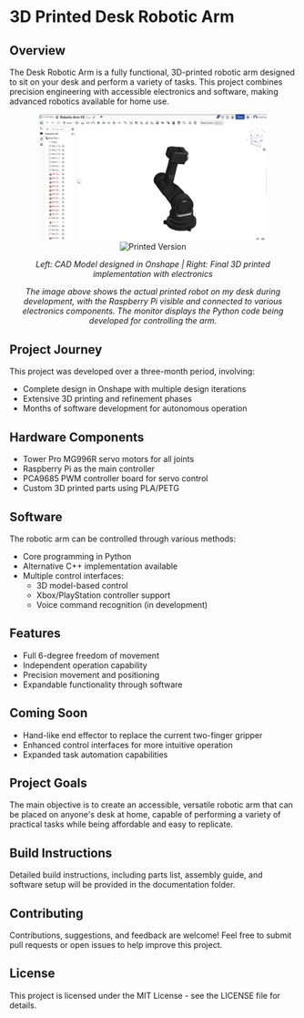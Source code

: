 # 3D Printed Desk Robotic Arm

## Overview
The Desk Robotic Arm is a fully functional, 3D-printed robotic arm designed to sit on your desk and perform a variety of tasks. This project combines precision engineering with accessible electronics and software, making advanced robotics available for home use.

<div align="center">
  <img src="figure1.png" alt="CAD Model" width="400"/>
  <img src="https://github.com/ammarjmahmood/3dPrintedRoboticArm/blob/main/Figure2.png?raw=true" alt="Printed Version" width="400"/>
  <p><i>Left: CAD Model designed in Onshape | Right: Final 3D printed implementation with electronics</i></p>
</div>

<div align="center">
  <p><i>The image above shows the actual printed robot on my desk during development, with the Raspberry Pi visible and connected to various electronics components. The monitor displays the Python code being developed for controlling the arm.</i></p>
</div>

## Project Journey
This project was developed over a three-month period, involving:

* Complete design in Onshape with multiple design iterations
* Extensive 3D printing and refinement phases
* Months of software development for autonomous operation

## Hardware Components
* Tower Pro MG996R servo motors for all joints
* Raspberry Pi as the main controller
* PCA9685 PWM controller board for servo control
* Custom 3D printed parts using PLA/PETG

## Software
The robotic arm can be controlled through various methods:

* Core programming in Python
* Alternative C++ implementation available
* Multiple control interfaces:
  * 3D model-based control
  * Xbox/PlayStation controller support
  * Voice command recognition (in development)

## Features
* Full 6-degree freedom of movement
* Independent operation capability
* Precision movement and positioning
* Expandable functionality through software

## Coming Soon
* Hand-like end effector to replace the current two-finger gripper
* Enhanced control interfaces for more intuitive operation
* Expanded task automation capabilities

## Project Goals
The main objective is to create an accessible, versatile robotic arm that can be placed on anyone's desk at home, capable of performing a variety of practical tasks while being affordable and easy to replicate.

## Build Instructions
Detailed build instructions, including parts list, assembly guide, and software setup will be provided in the documentation folder.

## Contributing
Contributions, suggestions, and feedback are welcome! Feel free to submit pull requests or open issues to help improve this project.

## License
This project is licensed under the MIT License - see the LICENSE file for details.
